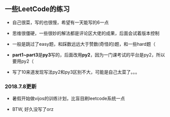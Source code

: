 ## 一些LeetCode的练习

- 自己很菜，写的也很慢，希望有一天能写的6一点

- 思维很僵硬，一些很妙的解法都是评论区大佬的成果，后面会试着版本控制

- 一般是跳过了easy题，和踩数远远大于赞数(奇怪的)题，和一些hard题（

- **part1~part3**是**py3**写的，后面改用**py2**，因为一门课考试的平台是py2，所以要用py2（

- 写了10来道发现写法py2和py3区别不大，可能是自己太菜了。。。

### 2018.7.8更新

- 暑假开始做vijos的训练计划，比盲目刷leetcode系统一点

- BTW, 好久没写了orz